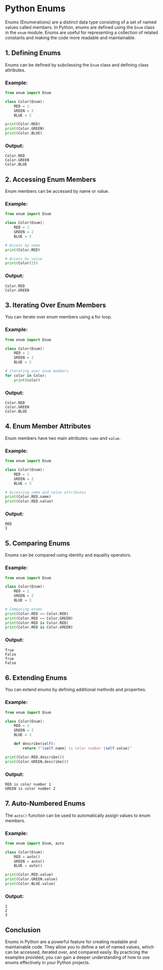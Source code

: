 # Python Enums

Enums (Enumerations) are a distinct data type consisting of a set of named values called members. In Python, enums are defined using the `Enum` class in the `enum` module. Enums are useful for representing a collection of related constants and making the code more readable and maintainable.

## 1. Defining Enums

Enums can be defined by subclassing the `Enum` class and defining class attributes.

### Example:

```python
from enum import Enum

class Color(Enum):
    RED = 1
    GREEN = 2
    BLUE = 3

print(Color.RED)
print(Color.GREEN)
print(Color.BLUE)
```

### Output:

```
Color.RED
Color.GREEN
Color.BLUE
```

## 2. Accessing Enum Members

Enum members can be accessed by name or value.

### Example:

```python
from enum import Enum

class Color(Enum):
    RED = 1
    GREEN = 2
    BLUE = 3

# Access by name
print(Color.RED)

# Access by value
print(Color(2))
```

### Output:

```
Color.RED
Color.GREEN
```

## 3. Iterating Over Enum Members

You can iterate over enum members using a for loop.

### Example:

```python
from enum import Enum

class Color(Enum):
    RED = 1
    GREEN = 2
    BLUE = 3

# Iterating over enum members
for color in Color:
    print(color)
```

### Output:

```
Color.RED
Color.GREEN
Color.BLUE
```

## 4. Enum Member Attributes

Enum members have two main attributes: `name` and `value`.

### Example:

```python
from enum import Enum

class Color(Enum):
    RED = 1
    GREEN = 2
    BLUE = 3

# Accessing name and value attributes
print(Color.RED.name)
print(Color.RED.value)
```

### Output:

```
RED
1
```

## 5. Comparing Enums

Enums can be compared using identity and equality operators.

### Example:

```python
from enum import Enum

class Color(Enum):
    RED = 1
    GREEN = 2
    BLUE = 3

# Comparing enums
print(Color.RED == Color.RED)
print(Color.RED == Color.GREEN)
print(Color.RED is Color.RED)
print(Color.RED is Color.GREEN)
```

### Output:

```
True
False
True
False
```

## 6. Extending Enums

You can extend enums by defining additional methods and properties.

### Example:

```python
from enum import Enum

class Color(Enum):
    RED = 1
    GREEN = 2
    BLUE = 3

    def describe(self):
        return f"{self.name} is color number {self.value}"

print(Color.RED.describe())
print(Color.GREEN.describe())
```

### Output:

```
RED is color number 1
GREEN is color number 2
```

## 7. Auto-Numbered Enums

The `auto()` function can be used to automatically assign values to enum members.

### Example:

```python
from enum import Enum, auto

class Color(Enum):
    RED = auto()
    GREEN = auto()
    BLUE = auto()

print(Color.RED.value)
print(Color.GREEN.value)
print(Color.BLUE.value)
```

### Output:

```
1
2
3
```

## Conclusion

Enums in Python are a powerful feature for creating readable and maintainable code. They allow you to define a set of named values, which can be accessed, iterated over, and compared easily. By practicing the examples provided, you can gain a deeper understanding of how to use enums effectively in your Python projects.